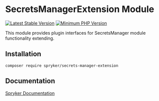 # SecretsManagerExtension Module
[![Latest Stable Version](https://poser.pugx.org/spryker/secrets-manager-extension/v/stable.svg)](https://packagist.org/packages/spryker/secrets-manager-extension)
[![Minimum PHP Version](https://img.shields.io/badge/php-%3E%3D%208.2-8892BF.svg)](https://php.net/)

This module provides plugin interfaces for SecretsManager module functionality extending.

## Installation

```
composer require spryker/secrets-manager-extension
```

## Documentation

[Spryker Documentation](https://docs.spryker.com)
